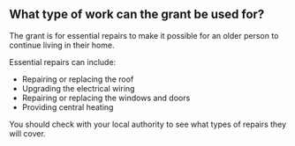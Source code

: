 ##  What type of work can the grant be used for?

The grant is for essential repairs to make it possible for an older person to
continue living in their home.

Essential repairs can include:

  * Repairing or replacing the roof 
  * Upgrading the electrical wiring 
  * Repairing or replacing the windows and doors 
  * Providing central heating 

You should check with your local authority to see what types of repairs they
will cover.
